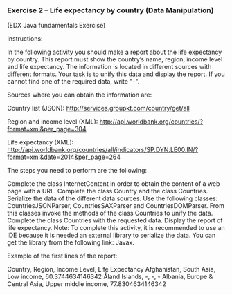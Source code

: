 <h3>Exercise 2 – Life expectancy by country (Data Manipulation)</h3>
(EDX Java fundamentals Exercise)

Instructions:

In the following activity you should make a report about the life expectancy by country. This report must show the country’s name, region, income level and life expectancy. The information is located in different sources with different formats. Your task is to unify this data and display the report. If you cannot find one of the required data, write "-".

Sources where you can obtain the information are:

Country list (JSON): 
http://services.groupkt.com/country/get/all 

Region and income level (XML): 
http://api.worldbank.org/countries/?format=xml&per_page=304

Life expectancy (XML): 
http://api.worldbank.org/countries/all/indicators/SP.DYN.LE00.IN/?format=xml&date=2014&per_page=264

The steps you need to perform are the following:

Complete the class InternetContent in order to obtain the content of a web page with a URL.
Complete the class Country and the class Countries.
Serialize the data of the different data sources. Use the following classes: CountriesJSONParser, CountriesSAXParser and CountriesDOMParser. From this classes invoke the methods of the class Countries to unify the data.
Complete the class Countries with the requested data.
Display the report of life expectancy.
Note: To complete this activity, it is recommended to use an IDE because it is needed an external library to serialize the data. You can get the library from the following link: Javax.

Example of the first lines of the report:

Country, Region, Income Level, Life Expectancy
Afghanistan, South Asia, Low income, 60.3744634146342 
Åland Islands, -, -, - 
Albania, Europe & Central Asia, Upper middle income, 77.8304634146342
